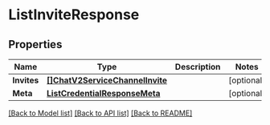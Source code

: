 # ListInviteResponse

## Properties

Name | Type | Description | Notes
------------ | ------------- | ------------- | -------------
**Invites** | [**[]ChatV2ServiceChannelInvite**](chat.v2.service.channel.invite.md) |  |[optional] 
**Meta** | [**ListCredentialResponseMeta**](ListCredentialResponse_meta.md) |  |[optional] 

[[Back to Model list]](../README.md#documentation-for-models) [[Back to API list]](../README.md#documentation-for-api-endpoints) [[Back to README]](../README.md)


